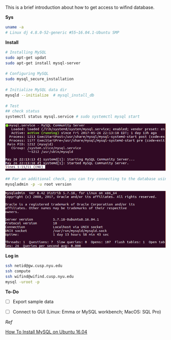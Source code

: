 This is a brief introduction about how to get access to wifind database.

**Sys**

```bash
uname -a
# Linux dj 4.8.0-52-generic #55~16.04.1-Ubuntu SMP 
```

**Install**

```bash
# Installing MySQL
sudo apt-get updat
sudo apt-get install mysql-server

# Configuring MySQL
sudo mysql_secure_installation

# Initialize MySQL data dir
mysqld --initialize  # mysql_install_db

# Test
## check status
systemctl status mysql.service # sudo systemctl mysql start
```

![](test)

```bash
## For an additional check, you can try connecting to the database using the mysqladmin tool, which is a client that lets you run administrative commands
mysqladmin -p -u root version  
```

![](version)

**Log in**

```bash
ssh netid@gw.cusp.nyu.edu
ssh compute
ssh wifind@wifind.cusp.nyu.edu
mysql -uroot -p
```

**To-Do**

- [ ] Export sample data
- [ ] Connect to GUI (Linux: Emma or MySQL workbench; MacOS: SQL Pro)



*Ref*

 [How To Install MySQL on Ubuntu 16.04](https://www.digitalocean.com/community/tutorials/how-to-install-mysql-on-ubuntu-16-04)

